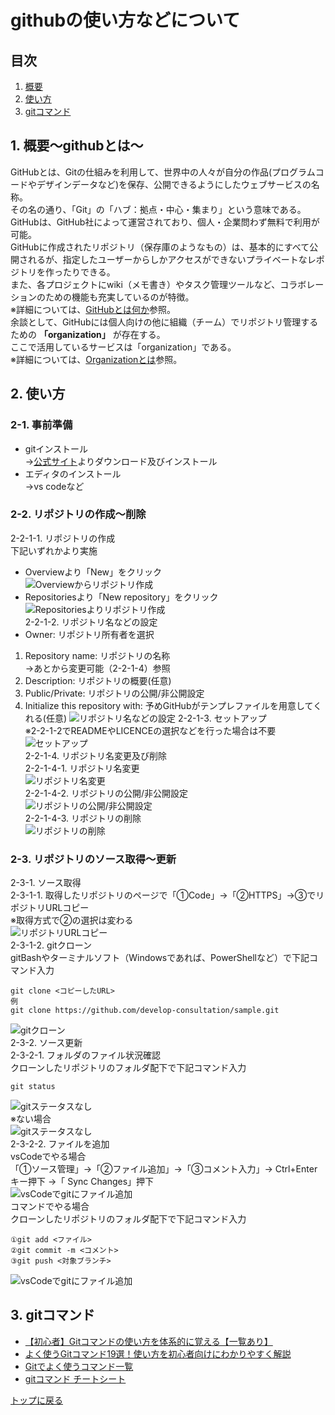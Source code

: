<a id="top"></a>

# githubの使い方などについて

## 目次
1. [概要](#overview)
2. [使い方](#howTo)
3. [gitコマンド](#gitCommand)

<a id="overview"></a>

## 1. 概要〜githubとは〜
GitHubとは、Gitの仕組みを利用して、世界中の人々が自分の作品(プログラムコードやデザインデータなど)を保存、公開できるようにしたウェブサービスの名称。<br>
その名の通り、「Git」の「ハブ：拠点・中心・集まり」という意味である。GitHubは、GitHub社によって運営されており、個人・企業問わず無料で利用が可能。<br>
GitHubに作成されたリポジトリ（保存庫のようなもの）は、基本的にすべて公開されるが、指定したユーザーからしかアクセスができないプライベートなレポジトリを作ったりできる。<br>
また、各プロジェクトにwiki（メモ書き）やタスク管理ツールなど、コラボレーションのための機能も充実しているのが特徴。<br>
※詳細については、[GitHubとは何か](https://www.sejuku.net/blog/7901)参照。<br>
余談として、GitHubには個人向けの他に組織（チーム）でリポジトリ管理するための **「organization」** が存在する。<br>
ここで活用しているサービスは「organization」である。<br>
※詳細については、[Organizationとは](https://tonari-it.com/github-organization/)参照。

<a id="howTo"></a>

## 2. 使い方
### 2-1. 事前準備
  * gitインストール<br>
  →[公式サイト](https://git-scm.com/)よりダウンロード及びインストール
  * エディタのインストール<br>
  →vs codeなど<br>

### 2-2. リポジトリの作成〜削除
2-2-1-1. リポジトリの作成<br>
下記いずれかより実施<br>
  * Overviewより「New」をクリック<br>
  ![Overviewからリポジトリ作成](image/2-2-1-1.create_repository①.jpg)
  * Repositoriesより「New repository」をクリック<br>
  ![Repositoriesよりリポジトリ作成](image/2-2-1-1.create_repository②.jpg)<br>
2-2-1-2. リポジトリ名などの設定<br>
  * Owner: リポジトリ所有者を選択<br>
  1. Repository name: リポジトリの名称<br>
  →あとから変更可能（2-2-1-4）参照
  2. Description: リポジトリの概要(任意)<br>
  3. Public/Private: リポジトリの公開/非公開設定<br>
  4. Initialize this repository with: 予めGitHubがテンプレファイルを用意してくれる(任意)
  ![リポジトリ名などの設定](image/2-2-1-2.create_repository.jpg)
2-2-1-3. セットアップ<br>
※2-2-1-2でREADMEやLICENCEの選択などを行った場合は不要<br>
![セットアップ](image/2-2-1-3.setup.jpg)<br>
2-2-1-4. リポジトリ名変更及び削除<br>
2-2-1-4-1. リポジトリ名変更<br>
![リポジトリ名変更](image/2-2-1-4-1.rename.jpg)<br>
2-2-1-4-2. リポジトリの公開/非公開設定<br>
![リポジトリの公開/非公開設定](image/2-2-1-4-2.cahge_visibility.jpg)<br>
2-2-1-4-3. リポジトリの削除<br>
![リポジトリの削除](image/2-2-1-4-3.delete_repository.jpg)<br>

### 2-3. リポジトリのソース取得〜更新
2-3-1. ソース取得<br>
2-3-1-1. 取得したリポジトリのページで「①Code」→「②HTTPS」→③でリポジトリURLコピー<br>
※取得方式で②の選択は変わる<br>
![リポジトリURLコピー](image/2-3-1-1.repositoryUrlCopy.jpg)<br>
2-3-1-2. gitクローン<br>
gitBashやターミナルソフト（Windowsであれば、PowerShellなど）で下記コマンド入力

```
git clone <コピーしたURL>
例
git clone https://github.com/develop-consultation/sample.git
```
![gitクローン](image/2-3-1-2.gitClone.jpg)<br>
2-3-2. ソース更新<br>
2-3-2-1. フォルダのファイル状況確認<br>
クローンしたリポジトリのフォルダ配下で下記コマンド入力<br>

```
git status
```
![gitステータスなし](image/2-3-2-1.gitStatus.jpg)<br>
※ない場合<br>
![gitステータスなし](image/2-3-2-1.gitStatusNothing.jpg)<br>
2-3-2-2. ファイルを追加<br>
vsCodeでやる場合<br>
「①ソース管理」→「②ファイル追加」→「③コメント入力」→ Ctrl+Enterキー押下 →「 Sync Changes」押下<br>
![vsCodeでgitにファイル追加](image/2-3-2-2.vsCodeGitAdd.jpg)<br>
コマンドでやる場合<br>
クローンしたリポジトリのフォルダ配下で下記コマンド入力<br>

```
①git add <ファイル>
②git commit -m <コメント>
③git push <対象ブランチ>
```
![vsCodeでgitにファイル追加](image/2-3-2-2.gitCommand.jpg)<br>

<a id="gitCommand"></a>

## 3. gitコマンド
* [【初心者】Gitコマンドの使い方を体系的に覚える【一覧あり】](https://kitsune.blog/git-command)<br>
* [よく使うGitコマンド19選！使い方を初心者向けにわかりやすく解説](https://www.sejuku.net/blog/5816)<br>
* [Gitでよく使うコマンド一覧](https://qiita.com/uhooi/items/c26c7c1beb5b36e7418e)<br>
* [gitコマンド チートシート](https://qiita.com/TaaaZyyy/items/b2b68aec99789374a204)

[トップに戻る](#top)